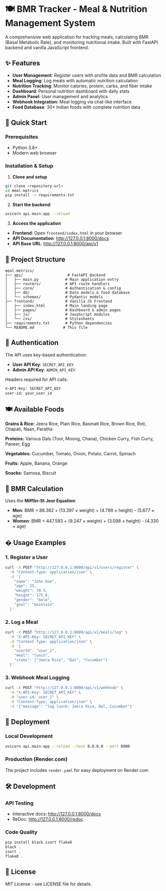 # 🍽️ BMR Tracker - Meal & Nutrition Management System

A comprehensive web application for tracking meals, calculating BMR (Basal Metabolic Rate), and monitoring nutritional intake. Built with FastAPI backend and vanilla JavaScript frontend.

## ✨ Features

- **User Management**: Register users with profile data and BMR calculation
- **Meal Logging**: Log meals with automatic nutrition calculation  
- **Nutrition Tracking**: Monitor calories, protein, carbs, and fiber intake
- **Dashboard**: Personal nutrition dashboard with daily stats
- **Admin Panel**: User management and analytics
- **Webhook Integration**: Meal logging via chat-like interface
- **Food Database**: 30+ Indian foods with complete nutrition data

## 🚀 Quick Start

### Prerequisites
- Python 3.8+
- Modern web browser

### Installation & Setup

1. **Clone and setup**
```bash
git clone <repository-url>
cd meal-metrics
pip install -r requirements.txt
```

2. **Start the backend**
```bash
uvicorn api.main:app --reload
```

3. **Access the application**
- **Frontend**: Open `frontend/index.html` in your browser
- **API Documentation**: http://127.0.0.1:8000/docs
- **API Base URL**: http://127.0.0.1:8000/api/v1

## 📁 Project Structure

```
meal-metrics/
├── api/                    # FastAPI Backend
│   ├── main.py            # Main application entry
│   ├── routers/           # API route handlers
│   ├── core/              # Authentication & config
│   ├── db/                # Data models & food database
│   └── schemas/           # Pydantic models
├── frontend/              # Vanilla JS Frontend
│   ├── index.html         # Main landing page
│   ├── pages/             # Dashboard & admin pages
│   ├── js/                # JavaScript modules
│   └── css/               # Stylesheets
├── requirements.txt       # Python dependencies
└── README.md             # This file
```

## 🔐 Authentication

The API uses key-based authentication:
- **User API Key**: `SECRET_API_KEY`
- **Admin API Key**: `ADMIN_API_KEY`

Headers required for API calls:
```bash
X-API-Key: SECRET_API_KEY
user-id: your_user_id
```

## 🍽️ Available Foods

**Grains & Rice:** Jeera Rice, Plain Rice, Basmati Rice, Brown Rice, Roti, Chapati, Naan, Paratha

**Proteins:** Various Dals (Toor, Moong, Chana), Chicken Curry, Fish Curry, Paneer, Egg

**Vegetables:** Cucumber, Tomato, Onion, Potato, Carrot, Spinach

**Fruits:** Apple, Banana, Orange

**Snacks:** Samosa, Biscuit

## 🧮 BMR Calculation

Uses the **Mifflin-St Jeor Equation**:
- **Men**: BMR = 88.362 + (13.397 × weight) + (4.799 × height) - (5.677 × age)
- **Women**: BMR = 447.593 + (9.247 × weight) + (3.098 × height) - (4.330 × age)

## � Usage Examples

### 1. Register a User
```bash
curl -X POST "http://127.0.0.1:8000/api/v1/users/register" \
  -H "Content-Type: application/json" \
  -d '{
    "name": "John Doe",
    "age": 25,
    "weight": 70.5,
    "height": 175.0,
    "gender": "male",
    "goal": "maintain"
  }'
```

### 2. Log a Meal
```bash
curl -X POST "http://127.0.0.1:8000/api/v1/meals/log" \
  -H "X-API-Key: SECRET_API_KEY" \
  -H "Content-Type: application/json" \
  -d '{
    "userId": "user_1",
    "meal": "lunch", 
    "items": ["Jeera Rice", "Dal", "Cucumber"]
  }'
```

### 3. Webhook Meal Logging
```bash
curl -X POST "http://127.0.0.1:8000/api/v1/webhook" \
  -H "X-API-Key: SECRET_API_KEY" \
  -H "user-id: user_1" \
  -H "Content-Type: application/json" \
  -d '{"message": "log lunch: Jeera Rice, Dal, Cucumber"}'
```

## 🚀 Deployment

### Local Development
```bash
uvicorn api.main:app --reload --host 0.0.0.0 --port 8000
```

### Production (Render.com)
The project includes `render.yaml` for easy deployment on Render.com

## 🛠️ Development

### API Testing
- Interactive docs: http://127.0.0.1:8000/docs
- ReDoc: http://127.0.0.1:8000/redoc

### Code Quality
```bash
pip install black isort flake8
black .
isort .
flake8 .
```

## 📄 License

MIT License - see LICENSE file for details.
